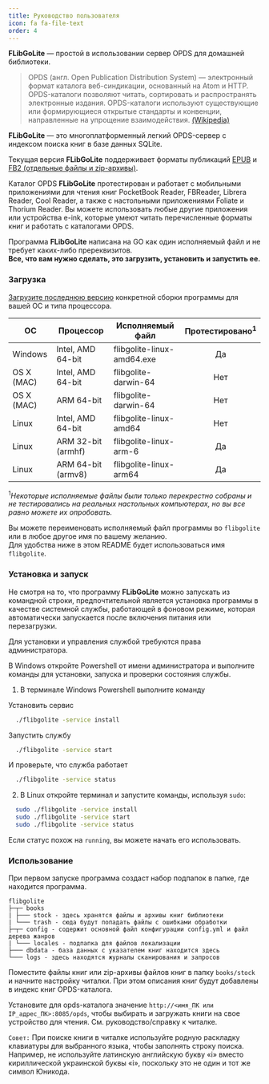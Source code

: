 ```yaml
---
title: Руководство пользователя
icon: fa fa-file-text
order: 4
---
```


__FLibGoLite__ — простой в использовании сервер OPDS для домашней библиотеки. 

>OPDS (англ. Open Publication Distribution System) — электронный формат каталога веб-синдикации, основанный на Atom и HTTP. OPDS-каталоги позволяют читать, сортировать и распространять электронные издания. OPDS-каталоги используют существующие или формирующиеся открытые стандарты и конвенции, направленные на упрощение взаимодействия. [(Wikipedia)](https://ru.wikipedia.org/wiki/OPDS)

__FLibGoLite__ — это многоплатформенный легкий OPDS-сервер с индексом поиска книг в базе данных SQLite.

Текущая версия __FLibGoLite__ поддерживает форматы публикаций [EPUB](https://en.wikipedia.org/wiki/EPUB) и [FB2 (отдельные файлы и zip-архивы)](https://github.com/gribuser/fb2).

Каталог OPDS __FLibGoLite__ протестирован и работает с мобильными приложениями для чтения книг PocketBook Reader, FBReader, Librera Reader, Cool Reader, а также с настольными приложениями Foliate и Thorium Reader. Вы можете использовать любые другие приложения или устройства e-ink, которые умеют читать перечисленные форматы книг и работать с каталогами OPDS.

Программа __FLibGoLite__ написана на GO как один исполняемый файл и не требует каких-либо пререквизитов.  
__Все, что вам нужно сделать, это загрузить, установить и запустить еe.__

###  Загрузка
[Загрузите последнюю версию](https://github.com/vinser/flibgolite/releases/tag/v2.0.0) конкретной сборки программы для вашей ОС и типа процессора.  

|ОС        |Процессор             |Исполняемый файл            |Протестировано<sup>1</sup> |  
|----------|----------------------|----------------------------|:------------:|  
|Windows   | Intel, AMD 64-bit    | flibgolite-linux-amd64.exe |Да            |  
|OS X (MAC)| Intel, AMD 64-bit    | flibgolite-darwin-64       |Нет           |  
|OS X (MAC)| ARM 64-bit           | flibgolite-darwin-64       |Нет           |  
|Linux     | Intel, AMD 64-bit    | flibgolite-linux-amd64     |Нет           |  
|Linux     | ARM 32-bit (armhf)   | flibgolite-linux-arm-6     |Да            |  
|Linux     | ARM 64-bit (armv8)   | flibgolite-linux-arm64     |Да            |  

<sup>1</sup>_Некоторые исполняемые файлы были только перекрестно собраны и не тестировались на реальных настольных компьютерах, но вы все равно можете их опробовать._  

Вы можете переименовать исполняемый файл программы во `flibgolite` или в любое другое имя по вашему желанию.  
Для удобства ниже в этом README будет использоваться имя `flibgolite`.

### Установка и запуск
Не смотря на то, что программу __FLibGoLite__ можно запускать из командной строки, предпочтительной является установка программы в качестве системной службы, работающей в фоновом режиме, которая автоматически запускается после включения питания или перезагрузки.

Для установки и управления службой требуются права администратора.

В Windows откройте Powershell от имени администратора и выполните команды для установки, запуска и проверки состояния службы.

1. В терминале Windows Powershell выполните команду

Установить сервис
```sh
  ./flibgolite -service install
```
Запустить службу
```sh
  ./flibgolite -service start
```
И проверьте, что служба работает
```sh
  ./flibgolite -service status
```

2. В Linux откройте терминал и запустите команды, используя `sudo`:

```bash
  sudo ./flibgolite -service install
  sudo ./flibgolite -service start
  sudo ./flibgolite -service status
```

Если статус похож на `running`, вы можете начать его использовать.

### Использование
При первом запуске программа создаст набор подпапок в папке, где находится программа.

```
flibgolite
├─┬─ books  
| ├─── stock - здесь хранятся файлы и архивы книг библиотеки
| └─── trash - сюда будут попадать файлы с ошибками обработки
├─┬─ config - содержит основной файл конфигурации config.yml и файл дерева жанров
| └─── locales - подпапка для файлов локализации 
├─── dbdata - база данных с указателем книг находится здесь
└─── logs - здесь находятся журналы сканирования и запросов
```
Поместите файлы книг или zip-архивы файлов книг в папку `books/stock` и начните настройку читалки. При этом описания книг будут добавлены в индекс книг OPDS-каталога.

Установите для opds-каталога значение `http://<имя_ПК или IP_адрес_ПК>:8085/opds`, чтобы выбирать и загружать книги на свое устройство для чтения. См. руководство/справку к читалке.

`Совет:` При поиске книги в читалке используйте родную раскладку клавиатуры для выбранного языка, чтобы заполнять строку поиска. Например, не используйте латинскую английскую букву «i» вместо кириллической украинской буквы «i», поскольку это не один и тот же символ Юникода.

